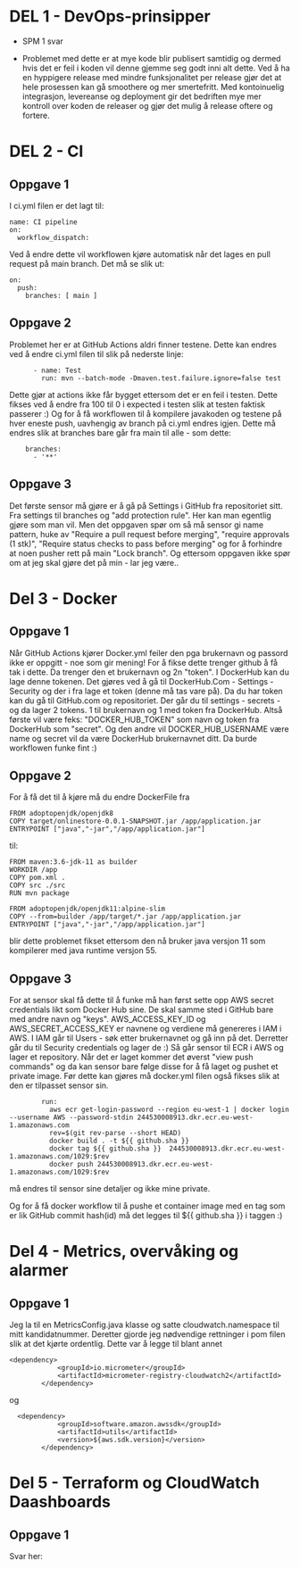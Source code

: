 # DEL 1 - DevOps-prinsipper
* SPM 1 svar

* Problemet med dette er at mye kode blir publisert samtidig og dermed hvis det er feil i koden vil denne gjemme seg godt inni alt dette. Ved å ha en hyppigere release med mindre funksjonalitet per release gjør det at hele prosessen kan gå smoothere og mer smertefritt. 
Med kontoinuelig integrasjon, levereanse og deployment gir det bedriften mye mer kontroll over koden de releaser og gjør det mulig å release oftere og fortere. 


# DEL 2 - CI
## Oppgave 1
I ci.yml filen er det lagt til: 
```
name: CI pipeline
on:
  workflow_dispatch:
``` 
Ved å endre dette vil workflowen kjøre automatisk når det lages en pull request på main branch. Det må se slik ut: 
```
on:
  push:
    branches: [ main ]
``` 

## Oppgave 2
Problemet her er at GitHub  Actions aldri finner testene. Dette kan endres ved å endre ci.yml filen til slik på nederste linje:
```
      - name: Test
        run: mvn --batch-mode -Dmaven.test.failure.ignore=false test
```
Dette gjør at actions ikke får bygget ettersom det er en feil i testen. 
Dette fikses ved å endre fra 100 til 0 i expected i testen slik at testen faktisk passerer :)
Og for å få workflowen til å kompilere javakoden og testene på hver eneste push, uavhengig av branch på ci.yml endres igjen.
Dette må endres slik at branches bare går fra main til alle - som dette:
```
    branches:
      - '**'
```

## Oppgave 3
Det første sensor må gjøre er å gå på Settings i GitHub fra repositoriet sitt. Fra settings til branches og "add protection rule". Her kan man egentlig gjøre som man vil.
Men det oppgaven spør om så må sensor gi name pattern, huke av "Require a pull request before merging", "require approvals (1 stk)", "Require status checks to pass before merging" og for å forhindre at noen pusher rett på main "Lock branch".
Og ettersom oppgaven ikke spør om at jeg skal gjøre det på min - lar jeg være..

# Del 3 - Docker
## Oppgave 1
Når GitHub Actions kjører Docker.yml feiler den pga brukernavn og passord ikke er oppgitt - noe som gir mening! For å fikse dette trenger github å få tak i dette. Da trenger den et brukernavn og 2n "token".
I DockerHub kan du lage denne tokenen. Det gjøres ved å gå til DockerHub.Com - Settings - Security og der i fra lage et token (denne må tas vare på).
Da du har token kan du gå til GitHub.com og repositoriet. Der går du til settings - secrets - og da lager 2 tokens. 1 til brukernavn og 1 med token fra DockerHub. Altså første vil være feks: "DOCKER_HUB_TOKEN" som navn og token fra DockerHub som "secret". Og den andre vil DOCKER_HUB_USERNAME være name og secret vil da være DockerHub brukernavnet ditt. Da burde workflowen funke fint :)

## Oppgave 2
For å få det til å kjøre må du endre DockerFile fra 
```
FROM adoptopenjdk/openjdk8
COPY target/onlinestore-0.0.1-SNAPSHOT.jar /app/application.jar
ENTRYPOINT ["java","-jar","/app/application.jar"]
```
til:
```
FROM maven:3.6-jdk-11 as builder
WORKDIR /app
COPY pom.xml .
COPY src ./src
RUN mvn package

FROM adoptopenjdk/openjdk11:alpine-slim
COPY --from=builder /app/target/*.jar /app/application.jar
ENTRYPOINT ["java","-jar","/app/application.jar"]
```
blir dette problemet fikset ettersom den nå bruker java versjon 11 som kompilerer med java runtime versjon 55.

## Oppgave 3
For at sensor skal få dette til å funke må han først sette opp AWS secret credentials likt som Docker Hub sine. De skal samme sted i GitHub bare med andre navn og "keys". AWS_ACCESS_KEY_ID og AWS_SECRET_ACCESS_KEY er navnene og verdiene må genereres i IAM i AWS. I IAM går til Users - søk etter brukernavnet og gå inn på det. Derretter går du til Security credentials og lager de :) 
Så går sensor til ECR i AWS og lager et repository. Når det er laget kommer det øverst "view push commands" og da kan sensor bare følge disse for å få laget og pushet et private image. 
Før dette kan gjøres må docker.yml filen også fikses slik at den er tilpasset sensor sin.
```
        run:
          aws ecr get-login-password --region eu-west-1 | docker login --username AWS --password-stdin 244530008913.dkr.ecr.eu-west-1.amazonaws.com
          rev=$(git rev-parse --short HEAD)
          docker build . -t ${{ github.sha }}
          docker tag ${{ github.sha }}  244530008913.dkr.ecr.eu-west-1.amazonaws.com/1029:$rev
          docker push 244530008913.dkr.ecr.eu-west-1.amazonaws.com/1029:$rev
``` 
må endres til sensor sine detaljer og ikke mine private.

Og for å få docker workflow til å pushe et container image med en tag som er lik GitHub commit hash(id) må det legges til ${{ github.sha }} i taggen :)

# Del 4 - Metrics, overvåking og alarmer
## Oppgave 1

Jeg la til en MetricsConfig.java klasse og satte cloudwatch.namespace til mitt kandidatnummer. Deretter gjorde jeg nødvendige rettninger i pom filen slik at det kjørte ordentlig. 
Dette var å legge til blant annet 

```
<dependency>
            <groupId>io.micrometer</groupId>
            <artifactId>micrometer-registry-cloudwatch2</artifactId>
        </dependency>
```
og
```
  <dependency>
            <groupId>software.amazon.awssdk</groupId>
            <artifactId>utils</artifactId>
            <version>${aws.sdk.version}</version>
        </dependency>
```

# Del 5 - Terraform og CloudWatch Daashboards
## Oppgave 1
Svar her:

